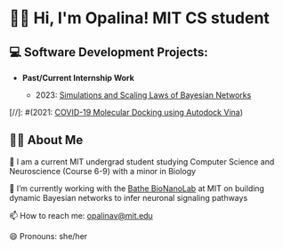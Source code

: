 <h1> 🙋‍♀️ Hi, I'm Opalina! MIT CS student

<h2> 💻 Software Development Projects:</h2>

- <b>Past/Current Internship Work</b>
 
  - 2023: [Simulations and Scaling Laws of Bayesian Networks](https://github.com/opalinav/Dynamic-Bayesian-Networks)
 <!-- (2022: [Predicting Hospital Length of Stay (Los)](https://github.com/opalinav/LoS-predictive-model) -->
  [//]: #(2021: [COVID-19 Molecular Docking using Autodock Vina](https://github.com/opalinav/COVID-19_Molecular-Docking))
 

<h2> 👩‍💻 About Me</h2>
 <b></b>
 
🌱 I am a current MIT undergrad student studying Computer Science and Neuroscience (Course 6-9) with a minor in Biology

🔭 I’m currently working with the  [Bathe BioNanoLab](http://bathebionano.org/bathe-bionanolab-research/) at MIT on building dynamic Bayesian networks to infer neuronal signaling pathways 

📫 How to reach me: opalinav@mit.edu 

😄 Pronouns: she/her





